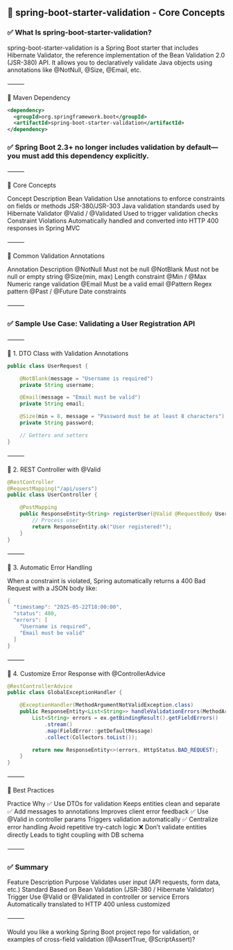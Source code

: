 ## 🧱 spring-boot-starter-validation - Core Concepts

### ✅ What Is spring-boot-starter-validation?

spring-boot-starter-validation is a Spring Boot starter that includes Hibernate Validator, the reference implementation of the Bean Validation 2.0 (JSR-380) API. It allows you to declaratively validate Java objects using annotations like @NotNull, @Size, @Email, etc.

⸻

🧱 Maven Dependency
```xml
<dependency>
  <groupId>org.springframework.boot</groupId>
  <artifactId>spring-boot-starter-validation</artifactId>
</dependency>
```

### ✅ Spring Boot 2.3+ no longer includes validation by default—you must add this dependency explicitly.

⸻

🎯 Core Concepts

Concept	Description
Bean Validation	Use annotations to enforce constraints on fields or methods
JSR-380/JSR-303	Java validation standards used by Hibernate Validator
@Valid / @Validated	Used to trigger validation checks
Constraint Violations	Automatically handled and converted into HTTP 400 responses in Spring MVC


⸻

🧩 Common Validation Annotations

Annotation	Description
@NotNull	Must not be null
@NotBlank	Must not be null or empty string
@Size(min, max)	Length constraint
@Min / @Max	Numeric range validation
@Email	Must be a valid email
@Pattern	Regex pattern
@Past / @Future	Date constraints


⸻

### ✅ Sample Use Case: Validating a User Registration API

⸻

🔹 1. DTO Class with Validation Annotations
```java
public class UserRequest {

    @NotBlank(message = "Username is required")
    private String username;

    @Email(message = "Email must be valid")
    private String email;

    @Size(min = 8, message = "Password must be at least 8 characters")
    private String password;

    // Getters and setters
}
```

⸻

🔹 2. REST Controller with @Valid
```java
@RestController
@RequestMapping("/api/users")
public class UserController {

    @PostMapping
    public ResponseEntity<String> registerUser(@Valid @RequestBody UserRequest request) {
        // Process user
        return ResponseEntity.ok("User registered!");
    }
}
```

⸻

🔹 3. Automatic Error Handling

When a constraint is violated, Spring automatically returns a 400 Bad Request with a JSON body like:
```java
{
  "timestamp": "2025-05-22T18:00:00",
  "status": 400,
  "errors": [
    "Username is required",
    "Email must be valid"
  ]
}
```

⸻

🔹 4. Customize Error Response with @ControllerAdvice
```java
@RestControllerAdvice
public class GlobalExceptionHandler {

    @ExceptionHandler(MethodArgumentNotValidException.class)
    public ResponseEntity<List<String>> handleValidationErrors(MethodArgumentNotValidException ex) {
        List<String> errors = ex.getBindingResult().getFieldErrors()
            .stream()
            .map(FieldError::getDefaultMessage)
            .collect(Collectors.toList());

        return new ResponseEntity<>(errors, HttpStatus.BAD_REQUEST);
    }
}
```

⸻

🧠 Best Practices

Practice	Why
✅ Use DTOs for validation	Keeps entities clean and separate
✅ Add messages to annotations	Improves client error feedback
✅ Use @Valid in controller params	Triggers validation automatically
✅ Centralize error handling	Avoid repetitive try-catch logic
❌ Don’t validate entities directly	Leads to tight coupling with DB schema


⸻

### ✅ Summary

Feature	Description
Purpose	Validates user input (API requests, form data, etc.)
Standard	Based on Bean Validation (JSR-380 / Hibernate Validator)
Trigger	Use @Valid or @Validated in controller or service
Errors	Automatically translated to HTTP 400 unless customized


⸻

Would you like a working Spring Boot project repo for validation, or examples of cross-field validation (@AssertTrue, @ScriptAssert)?